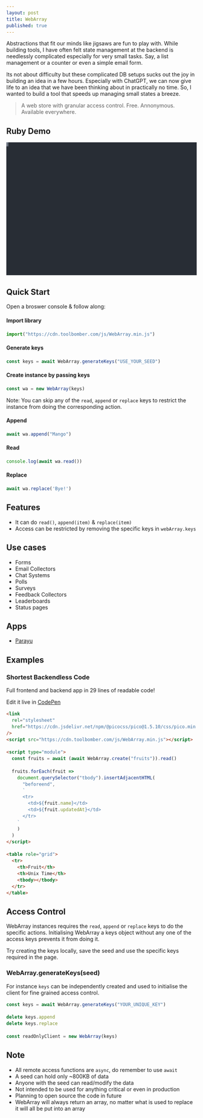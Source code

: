 ```yaml
---
layout: post
title: WebArray
published: true
---
```


Abstractions that fit our minds like jigsaws are fun to play with. While
building tools, I have often felt state management at the backend is needlessly
complicated especially for very small tasks. Say, a list management or a counter
or even a simple email form.

Its not about difficulty but these complicated DB setups sucks out the joy in
building an idea in a few hours. Especially with ChatGPT, we can now give life
to an idea that we have been thinking about in practically no time. So, I wanted
to build a tool that speeds up managing small states a breeze.

> A web store with granular access control. Free. Annonymous. Available
> everywhere.

## Ruby Demo

![Ruby Demo](/assets/ruby-demo.svg)

## Quick Start

Open a broswer console & follow along:

#### Import library

``` js
import("https://cdn.toolbomber.com/js/WebArray.min.js")
```

#### Generate keys

``` js
const keys = await WebArray.generateKeys("USE_YOUR_SEED")
```

#### Create instance by passing keys

``` js
const wa = new WebArray(keys)
```

Note: You can skip any of the `read`, `append` or `replace` keys to restrict
the instance from doing the corresponding action.

#### Append

``` js
await wa.append("Mango")
```

#### Read

``` js
console.log(await wa.read())
```

#### Replace

``` js
await wa.replace('Bye!')
```

## Features

- It can do `read()`, `append(item)` & `replace(item)`
- Access can be restricted by removing the specific keys in `webArray.keys`

## Use cases

- Forms
- Email Collectors
- Chat Systems
- Polls
- Surveys
- Feedback Collectors
- Leaderboards
- Status pages

## Apps

- [Parayu](https://parayu.toolbomber.com)

## Examples

### Shortest Backendless Code

Full frontend and backend app in 29 lines of readable code!

Edit it live in [CodePen](https://codepen.io/jikkuatwork/pen/GRwBzBY?editors=1000)

``` html
<link
  rel="stylesheet"
  href="https://cdn.jsdelivr.net/npm/@picocss/pico@1.5.10/css/pico.min.css"
/>
<script src="https://cdn.toolbomber.com/js/WebArray.min.js"></script>

<script type="module">
  const fruits = await (await WebArray.create("fruits")).read()

  fruits.forEach(fruit =>
    document.querySelector("tbody").insertAdjacentHTML(
      "beforeend",
      `
      <tr>
        <td>${fruit.name}</td>
        <td>${fruit.updatedAt}</td>
      </tr>
    `
    )
  )
</script>

<table role="grid">
  <tr>
    <th>Fruit</th>
    <th>Unix Time</th>
    <tbody></tbody>
  </tr>
</table>
```

## Access Control

WebArray instances requires the `read`, `append` or `replace` keys to do the
specific actions. Initialising WebArray a keys object without any one of the
access keys prevents it from doing it.

Try creating the keys locally, save the seed and use the specific keys required
in the page.

### WebArray.generateKeys(seed)

For instance `keys` can be independently created and used to initialise the client for
fine grained access control.

``` js
const keys = await WebArray.generateKeys("YOUR_UNIQUE_KEY")

delete keys.append
delete keys.replace

const readOnlyClient = new WebArray(keys)
```

## Note

- All remote access functions are `async`, do remember to use `await`
- A seed can hold only ~800KB of data
- Anyone with the seed can read/modify the data
- Not intended to be used for anything critical or even in production
- Planning to open source the code in future
- WebArray will always return an array, no matter what is used to replace it
  will all be put into an array
